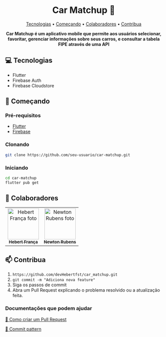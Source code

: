 <h1 align="center" style="font-weight: bold;">Car Matchup 🚗</h1>

<p align="center">
 <a href="#tech">Tecnologias</a> • 
 <a href="#started">Começando</a> • 
 <a href="#colab">Colaboradores</a> •
 <a href="#contribute">Contribua</a>
</p>

<p align="center">
    <b>Car Matchup é um aplicativo mobile que permite aos usuários selecionar, favoritar, gerenciar informações sobre seus carros, e consultar a tabela FIPE através de uma API</b>
</p>

<h2 id="technologies">💻 Tecnologias</h2>

- Flutter
- Firebase Auth
- Firebase Cloudstore

<h2 id="started">🚀 Começando</h2>


<h3>Pré-requisitos</h3>


- [Flutter](https://flutter.dev/)
- [Firebase](https://firebase.google.com/)

<h3>Clonando</h3>


```bash
git clone https://github.com/seu-usuario/car-matchup.git
```

<h3>Iniciando</h3>


```bash
cd car-matchup
flutter pub get
```

<h2 id="colab">🤝 Colaboradores</h2>

<table>
  <tr>
    <td align="center">
      <a href="https://github.com/devHebertfst">
        <img src="https://avatars.githubusercontent.com/u/135760354?s=400&u=c47669b00b478e68d119c7bd0c1bbc9bf848c763&v=4" width="100px;" alt="Hebert França foto"/><br>
        <sub>
          <b>Hebert França</b>
        </sub>
      </a>
    </td>
    <td align="center">
      <a href="https://github.com/Newton81">
        <img src="https://avatars.githubusercontent.com/u/19516415?v=4" width="100px;" alt="Newton Rubens foto"/><br>
        <sub>
          <b>Newton Rubens</b>
        </sub>
      </a>
    </td>
  </tr>
</table>

<h2 id="Contribua">📫 Contribua</h2>


1. `https://github.com/devHebertfst/car_matchup.git`
2. `git commit -m "Adiciona nova feature"`
3. Siga os passos de commit
4. Abra um Pull Request explicando o problema resolvido ou a atualização feita.

<h3>Documentações que podem ajudar</h3>

[📝 Como criar um Pull Request](https://www.atlassian.com/br/git/tutorials/making-a-pull-request)

[💾 Commit pattern](https://gist.github.com/joshbuchea/6f47e86d2510bce28f8e7f42ae84c716)
